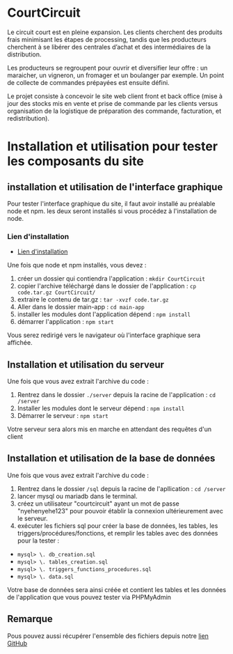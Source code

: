 # CourtCircuit
Le circuit court est en pleine expansion. Les clients cherchent des produits frais minimisant les étapes de processing, tandis que les producteurs cherchent à se libérer des centrales d’achat et des intermédiaires de la distribution.

Les producteurs se regroupent pour ouvrir et diversifier leur offre : un maraicher, un vigneron, un fromager et un boulanger par exemple. Un point de collecte de commandes prépayées est ensuite défini.

Le projet consiste à concevoir le site web client front et back office (mise à jour des stocks mis en vente et prise de commande par les clients versus organisation de la logistique de préparation des commande, facturation, et redistribution).

# Installation et utilisation pour tester les composants du site
## installation et utilisation de l'interface graphique
Pour tester l'interface graphique du site, il faut avoir installé au préalable node et npm. les deux seront installés  si vous procédez à  l'installation de node.

### Lien d'installation
- [Lien d'installation](https://nodejs.org/en/download/)

Une fois que node et npm installés, vous devez :

1. créer un dossier qui contiendra l'application : `mkdir CourtCircuit`
2. copier l'archive téléchargé dans le dossier de l'application : `cp code.tar.gz CourtCircuit/` 
3. extraire le contenu de tar.gz : `tar -xvzf code.tar.gz`
4. Aller dans le dossier main-app  : `cd main-app`
5. installer les modules dont l'application dépend : `npm install`
5. démarrer l'application : `npm start`



Vous serez redirigé vers le navigateur où l'interface graphique sera affichée.

## Installation et utilisation du serveur
Une fois que vous avez extrait l'archive du code :
1. Rentrez dans le dossier `./server` depuis la racine de l'application : `cd /server`
2. Installer les modules dont le serveur dépend : `npm install`
3. Démarrer le serveur : `npm start`

Votre serveur sera alors mis en marche en attendant des requêtes d'un client

## Installation et utilisation de la base de données
Une fois que vous avez extrait l'archive du code :
1. Rentrez dans le dossier `/sql` depuis la racine de l'apllication : `cd /server`
2. lancer mysql ou mariadb dans le terminal.
3. créez un utilisateur "courtcircuit" ayant un mot de passe "nyehenyehe123" pour pouvoir établir la connexion ultérieurement avec le serveur. 
4. exécuter les fichiers sql pour créer la base de données, les tables, les triggers/procédures/fonctions, et remplir les tables avec des données pour la tester :
  * `mysql> \. db_creation.sql`
  * `mysql> \. tables_creation.sql`
  * `mysql> \. triggers_functions_procedures.sql`
  * `mysql> \. data.sql`

Votre base de données sera ainsi créée et contient les tables et les données de l'application que vous pouvez tester via PHPMyAdmin

## Remarque
Pous pouvez aussi récupérer l'ensemble des fichiers depuis notre [lien GitHub](https://github.com/otho009/LaRuche)
